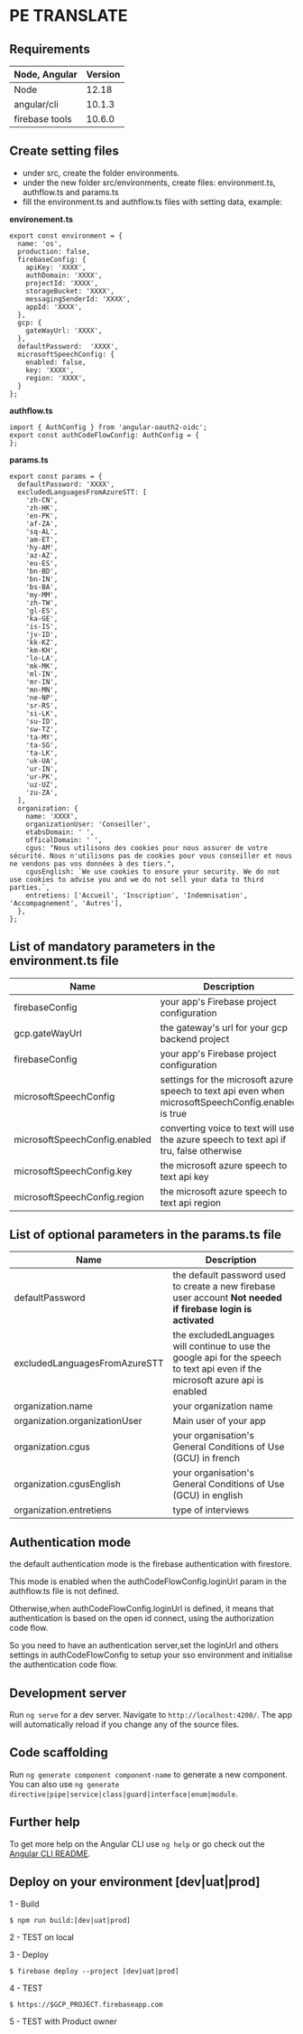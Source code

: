 # PE TRANSLATE

## Requirements

Node, Angular | Version
--- | --- 
Node | 12.18
angular/cli | 10.1.3
firebase tools | 10.6.0


## Create setting files
* under src, create the folder environments.
* under the new folder src/environments, create files: environment.ts, authflow.ts and params.ts
* fill the environment.ts and authflow.ts files with setting data, example:

**environement.ts**

```
export const environment = {
  name: 'os',
  production: false,
  firebaseConfig: {
    apiKey: 'XXXX',
    authDomain: 'XXXX',
    projectId: 'XXXX',
    storageBucket: 'XXXX',
    messagingSenderId: 'XXXX',
    appId: 'XXXX',
  },
  gcp: {
    gateWayUrl: 'XXXX',
  },
  defaultPassword:  'XXXX',
  microsoftSpeechConfig: {
    enabled: false,
    key: 'XXXX',
    region: 'XXXX',
  }
};

```

**authflow.ts**

```
import { AuthConfig } from 'angular-oauth2-oidc';
export const authCodeFlowConfig: AuthConfig = {
};
```


**params.ts**

```
export const params = {
  defaultPassword: 'XXXX',
  excludedLanguagesFromAzureSTT: [
    'zh-CN',
    'zh-HK',
    'en-PK',
    'af-ZA',
    'sq-AL',
    'am-ET',
    'hy-AM',
    'az-AZ',
    'eu-ES',
    'bn-BD',
    'bn-IN',
    'bs-BA',
    'my-MM',
    'zh-TW',
    'gl-ES',
    'ka-GE',
    'is-IS',
    'jv-ID',
    'kk-KZ',
    'km-KH',
    'lo-LA',
    'mk-MK',
    'ml-IN',
    'mr-IN',
    'mn-MN',
    'ne-NP',
    'sr-RS',
    'si-LK',
    'su-ID',
    'sw-TZ',
    'ta-MY',
    'ta-SG',
    'ta-LK',
    'uk-UA',
    'ur-IN',
    'ur-PK',
    'uz-UZ',
    'zu-ZA',
  ],
  organization: {
    name: 'XXXX',
    organizationUser: 'Conseiller',
	etabsDomain: ' ',
	officalDomain: ' ',
    cgus: "Nous utilisons des cookies pour nous assurer de votre sécurité. Nous n'utilisons pas de cookies pour vous conseiller et nous ne vendons pas vos données à des tiers.",
    cgusEnglish: `We use cookies to ensure your security. We do not use cookies to advise you and we do not sell your data to third parties.`,
    entretiens: ['Accueil', 'Inscription', 'Indemnisation', 'Accompagnement', 'Autres'],
  },
};

```

## List of mandatory parameters in the environment.ts file

Name | Description
--- | --- 
firebaseConfig | your app's Firebase project configuration
gcp.gateWayUrl | the gateway's url for your gcp backend project
firebaseConfig | your app's Firebase project configuration
microsoftSpeechConfig | settings for the microsoft azure speech to text api even when microsoftSpeechConfig.enabled is true
microsoftSpeechConfig.enabled | converting voice to text will use the azure speech to text api if tru, false otherwise
microsoftSpeechConfig.key | the microsoft azure speech to text api key
microsoftSpeechConfig.region | the microsoft azure speech to text api region

## List of optional parameters in the params.ts file

Name | Description
--- | --- 
defaultPassword | the default password used to create a new firebase user account **Not needed if firebase login is activated**
excludedLanguagesFromAzureSTT | the excludedLanguages will continue to use the google api for the speech to text api even if the microsoft azure api is enabled
organization.name | your organization name
organization.organizationUser | Main user of your app
organization.cgus | your organisation's General Conditions of Use (GCU) in french
organization.cgusEnglish | your organisation's General Conditions of Use (GCU) in english
organization.entretiens | type of interviews

## Authentication mode
the default authentication mode is the firebase authentication with firestore.

This mode is enabled when the authCodeFlowConfig.loginUrl param in the authflow.ts file is not defined.

Otherwise,when authCodeFlowConfig.loginUrl is defined, it means that authentication is based on the open id connect, using the authorization code flow.

So you need to have an authentication server,set the loginUrl
and others settings in authCodeFlowConfig to setup your sso environment and initialise the authentication code flow.
## Development server

Run `ng serve` for a dev server. Navigate to `http://localhost:4200/`. The app will automatically reload if you change any of the source files.

## Code scaffolding

Run `ng generate component component-name` to generate a new component. You can also use `ng generate directive|pipe|service|class|guard|interface|enum|module`.


## Further help

To get more help on the Angular CLI use `ng help` or go check out the [Angular CLI README](https://github.com/angular/angular-cli/blob/master/README.md).

## Deploy on your environment [dev|uat|prod]

1 - Build

```
$ npm run build:[dev|uat|prod]
```

2 - TEST on local

3 - Deploy

```
$ firebase deploy --project [dev|uat|prod]
```

4 - TEST

```
$ https://$GCP_PROJECT.firebaseapp.com
```

5 - TEST with Product owner

